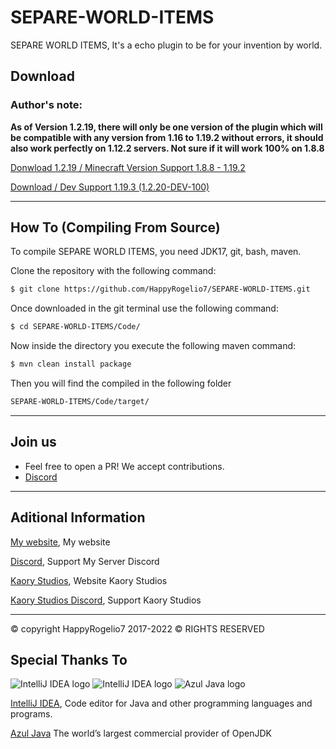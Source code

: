 # SEPARE-WORLD-ITEMS
SEPARE WORLD ITEMS,  It's a echo plugin to be for your invention by world.

## Download

### Author's note:
**As of Version 1.2.19, there will only be one version of the plugin which will be compatible with any version from 1.16 to 1.19.2 without errors, it should also work perfectly on 1.12.2 servers. Not sure if it will work 100% on 1.8.8**

[Donwload 1.2.19 / Minecraft Version Support 1.8.8 - 1.19.2 ](https://github.com/HappyRogelio7/SEPARE-WORLD-ITEMS/blob/master/SepareWorldItems-Downloads/Updates/SepareWorldItems-1.2.19.jar)

[Download / Dev Support 1.19.3 (1.2.20-DEV-100)](https://github.com/HappyRogelio7/SEPARE-WORLD-ITEMS/blob/master/SepareWorldItems-Downloads/Dev-Version/SepareWorldItems-1.2.20-DEV-100.jar)
 

---

## How To (Compiling From Source)

To compile SEPARE WORLD ITEMS, you need JDK17, git, bash, maven.

Clone the repository with the following command:
```bash
$ git clone https://github.com/HappyRogelio7/SEPARE-WORLD-ITEMS.git
```

Once downloaded in the git terminal use the following command:

```bash
$ cd SEPARE-WORLD-ITEMS/Code/
```

Now inside the directory you execute the following maven command:

```bash
$ mvn clean install package
```

Then you will find the compiled in the following folder

```bash
SEPARE-WORLD-ITEMS/Code/target/
```


---

## Join us

* Feel free to open a PR! We accept contributions.
* [Discord](https://discord.gg/3EebYUyeUX)

---

## Aditional Information

[My website](https://happyrogelio7.xyz), My website

[Discord](https://discord.gg/3EebYUyeUX), Support My Server Discord

[Kaory Studios](https://kaorystudios.xyz), Website Kaory Studios

[Kaory Studios Discord](https://discord.gg/Gw7m8kC), Support Kaory Studios

---

© copyright HappyRogelio7 2017-2022 ©
RIGHTS RESERVED

## Special Thanks To

![IntelliJ IDEA logo](https://resources.jetbrains.com/storage/products/company/brand/logos/IntelliJ_IDEA_icon.png?size=100px)
![IntelliJ IDEA logo](https://resources.jetbrains.com/storage/products/company/brand/logos/IntelliJ_IDEA.png)
![Azul Java logo](https://www.azul.com/wp-content/themes/azul/dist/img/logo.svg)

[IntelliJ IDEA](https://www.jetbrains.com/idea/), Code editor for Java and other programming languages and programs.

[Azul Java](https://www.azul.com/) The world’s largest commercial provider of OpenJDK
